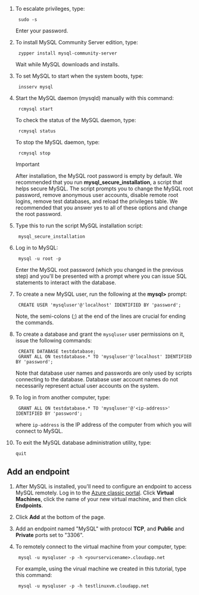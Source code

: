 
1. To escalate privileges, type:
   
        sudo -s
   
    Enter your password.
2. To install MySQL Community Server edition, type:
   
        zypper install mysql-community-server
   
    Wait while MySQL downloads and installs.
3. To set MySQL to start when the system boots, type:
   
        insserv mysql
4. Start the MySQL daemon (mysqld) manually with this command:
   
        rcmysql start
   
    To check the status of the MySQL daemon, type:
   
        rcmysql status
   
    To stop the MySQL daemon, type:
   
        rcmysql stop
   
   > [!IMPORTANT]
   > After installation, the MySQL root password is empty by default. We recommended that you run **mysql\_secure\_installation**, a script that helps secure MySQL. The script prompts you to change the MySQL root password, remove anonymous user accounts, disable remote root logins, remove test databases, and reload the privileges table. We recommended that you answer yes to all of these options and change the root password.
   > 
   > 
5. Type this to run the script MySQL installation script:
   
        mysql_secure_installation
6. Log in to MySQL:
   
        mysql -u root -p
   
    Enter the MySQL root password (which you changed in the previous step) and you'll be presented with a prompt where you can issue SQL statements to interact with the database.
7. To create a new MySQL user, run the following at the **mysql>** prompt:
   
        CREATE USER 'mysqluser'@'localhost' IDENTIFIED BY 'password';
   
    Note, the semi-colons (;) at the end of the lines are crucial for ending the commands.
8. To create a database and grant the `mysqluser` user permissions on it, issue the following commands:
   
        CREATE DATABASE testdatabase;
        GRANT ALL ON testdatabase.* TO 'mysqluser'@'localhost' IDENTIFIED BY 'password';
   
    Note that database user names and passwords are only used by scripts connecting to the database.  Database user account names do not necessarily represent actual user accounts on the system.
9. To log in from another computer, type:
   
        GRANT ALL ON testdatabase.* TO 'mysqluser'@'<ip-address>' IDENTIFIED BY 'password';
   
    where `ip-address` is the IP address of the computer from which you will connect to MySQL.
10. To exit the MySQL database administration utility, type:
    
        quit

## Add an endpoint
1. After MySQL is installed, you'll need to configure an endpoint to access MySQL remotely. Log in to the [Azure  classic portal][AzurePortal]. Click **Virtual Machines**, click the name of your new virtual machine, and then click **Endpoints**.
2. Click **Add** at the bottom of the page.
3. Add an endpoint named "MySQL" with protocol **TCP**, and **Public** and **Private** ports set to "3306".
4. To remotely connect to the virtual machine from your computer, type:
   
        mysql -u mysqluser -p -h <yourservicename>.cloudapp.net
   
    For example, using the virual machine we created in this tutorial, type this command:
   
        mysql -u mysqluser -p -h testlinuxvm.cloudapp.net

[MySQLDocs]: http://dev.mysql.com/doc/
[AzurePortal]: http://manage.windowsazure.com

[Image9]: ./media/install-and-run-mysql-on-opensuse-vm/LinuxVmAddEndpointMySQL.png
